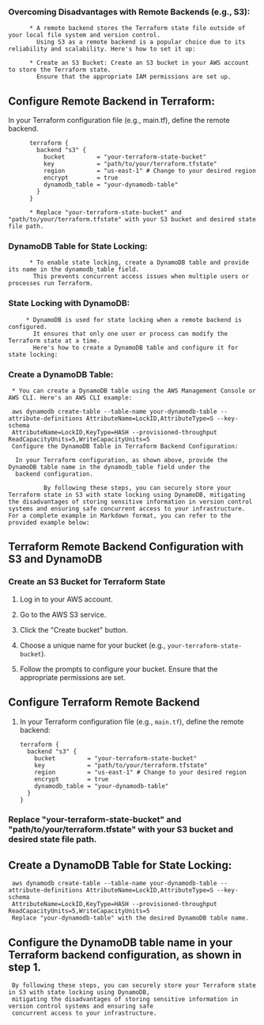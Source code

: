 
### Overcoming Disadvantages with Remote Backends (e.g., S3):

          * A remote backend stores the Terraform state file outside of your local file system and version control.
            Using S3 as a remote backend is a popular choice due to its reliability and scalability. Here's how to set it up:
     
          * Create an S3 Bucket: Create an S3 bucket in your AWS account to store the Terraform state. 
            Ensure that the appropriate IAM permissions are set up.

## Configure Remote Backend in Terraform:

   In your Terraform configuration file (e.g., main.tf), define the remote backend.

          terraform {
            backend "s3" {
              bucket         = "your-terraform-state-bucket"
              key            = "path/to/your/terraform.tfstate"
              region         = "us-east-1" # Change to your desired region
              encrypt        = true
              dynamodb_table = "your-dynamodb-table"
            }
          }

          * Replace "your-terraform-state-bucket" and "path/to/your/terraform.tfstate" with your S3 bucket and desired state file path.

### DynamoDB Table for State Locking:

          * To enable state locking, create a DynamoDB table and provide its name in the dynamodb_table field. 
           This prevents concurrent access issues when multiple users or processes run Terraform.

### State Locking with DynamoDB:

         * DynamoDB is used for state locking when a remote backend is configured.
           It ensures that only one user or process can modify the Terraform state at a time.
           Here's how to create a DynamoDB table and configure it for state locking:

### Create a DynamoDB Table:

     * You can create a DynamoDB table using the AWS Management Console or AWS CLI. Here's an AWS CLI example:

     aws dynamodb create-table --table-name your-dynamodb-table --attribute-definitions AttributeName=LockID,AttributeType=S --key-schema 
     AttributeName=LockID,KeyType=HASH --provisioned-throughput ReadCapacityUnits=5,WriteCapacityUnits=5
     Configure the DynamoDB Table in Terraform Backend Configuration:
     
      In your Terraform configuration, as shown above, provide the DynamoDB table name in the dynamodb_table field under the 
      backend configuration.
     
              By following these steps, you can securely store your Terraform state in S3 with state locking using DynamoDB, mitigating the disadvantages of storing sensitive information in version control systems and ensuring safe concurrent access to your infrastructure. For a complete example in Markdown format, you can refer to the provided example below:

## Terraform Remote Backend Configuration with S3 and DynamoDB

### Create an S3 Bucket for Terraform State

1. Log in to your AWS account.

2. Go to the AWS S3 service.

3. Click the "Create bucket" button.

4. Choose a unique name for your bucket (e.g., `your-terraform-state-bucket`).

5. Follow the prompts to configure your bucket. Ensure that the appropriate permissions are set.

## Configure Terraform Remote Backend

1. In your Terraform configuration file (e.g., `main.tf`), define the remote backend:

   ```hcl
   terraform {
     backend "s3" {
       bucket         = "your-terraform-state-bucket"
       key            = "path/to/your/terraform.tfstate"
       region         = "us-east-1" # Change to your desired region
       encrypt        = true
       dynamodb_table = "your-dynamodb-table"
     }
   }
   
### Replace "your-terraform-state-bucket" and "path/to/your/terraform.tfstate" with your S3 bucket and desired state file path.

## Create a DynamoDB Table for State Locking:

     aws dynamodb create-table --table-name your-dynamodb-table --attribute-definitions AttributeName=LockID,AttributeType=S --key-schema 
     AttributeName=LockID,KeyType=HASH --provisioned-throughput ReadCapacityUnits=5,WriteCapacityUnits=5
     Replace "your-dynamodb-table" with the desired DynamoDB table name.

## Configure the DynamoDB table name in your Terraform backend configuration, as shown in step 1.

     By following these steps, you can securely store your Terraform state in S3 with state locking using DynamoDB,
     mitigating the disadvantages of storing sensitive information in version control systems and ensuring safe 
     concurrent access to your infrastructure.



